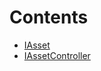 

# Contents
- [IAsset](IAsset.sol/interface.IAsset.md)
- [IAssetController](IAssetController.sol/interface.IAssetController.md)
